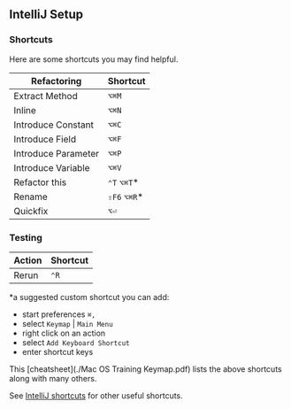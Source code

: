 ## IntelliJ Setup

### Shortcuts
Here are some shortcuts you may find helpful.

| Refactoring         | Shortcut     |
| ---                 | ---          |
| Extract Method      | `⌥⌘M`        |
| Inline              | `⌥⌘N`        |
| Introduce Constant  | `⌥⌘C`        |
| Introduce Field     | `⌥⌘F`        |
| Introduce Parameter | `⌥⌘P`        |
| Introduce Variable  | `⌥⌘V`        |
| Refactor this       | `⌃T` `⌥⌘T`*  |
| Rename              | `⇧F6` `⌥⌘R`* |
| Quickfix            | `⌥⏎`         |

### Testing
| Action    | Shortcut |
| ---       | ---      |
| Rerun     | `⌃R`     |

*a suggested custom shortcut you can add:
- start preferences `⌘,`
- select `Keymap` | `Main Menu`
- right click on an action
- select `Add Keyboard Shortcut`
- enter shortcut keys

This [cheatsheet](./Mac OS Training Keymap.pdf) lists
the above shortcuts along with many others.

See [IntelliJ shortcuts](https://www.jetbrains.com/help/idea/mastering-keyboard-shortcuts.html)
for other useful shortcuts.
